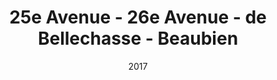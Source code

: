 ---
title:  25e Avenue - 26e Avenue - de Bellechasse - Beaubien
date: '2017'
type: ruelle_verte
district: rosemont
position: { lng: -73.5756862428932, lat: 45.56394468543334 }
---